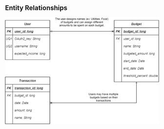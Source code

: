 ## Entity Relationships

[![Can't load Entity Relationships](img/entity-relationships.png)](pdf/entity-relationships1.pdf)